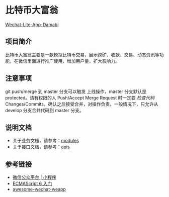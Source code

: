 比特币大富翁
========

[Wechat-Lite-App-Damabi](https://www.github.com/fuxun2008/damabi.git)

## 项目简介
比特币大富翁主要是一款模拟比特币交易，展示挖矿、收款、交易、动态资讯等功能，在微信里面进行推广使用，增加用户量，扩大影响力。

## 注意事项
git push/merge 到 master 分支可以触发 上线操作，master 分支默认是 protected。请有权限的人 Push/Accept Merge Request 时一定要 *检查代码* Changes/Commits，确认之后接受合并，对操作负责。一般情况下，只允许从 develop 分支合并代码到 master 分支。

## 说明文档
- 关于业务文档，请参考：[modules](./docs/modules.md)
- 关于接口文档，请参考：[apis](./docs/apis.md)

## 参考链接
- [微信公众平台 | 小程序](https://mp.weixin.qq.com/debug/wxadoc/dev/?t=1476197490473)
- [ECMAScript 6 入门](http://es6.ruanyifeng.com/)
- [awesome-wechat-weapp](https://github.com/justjavac/awesome-wechat-weapp)
